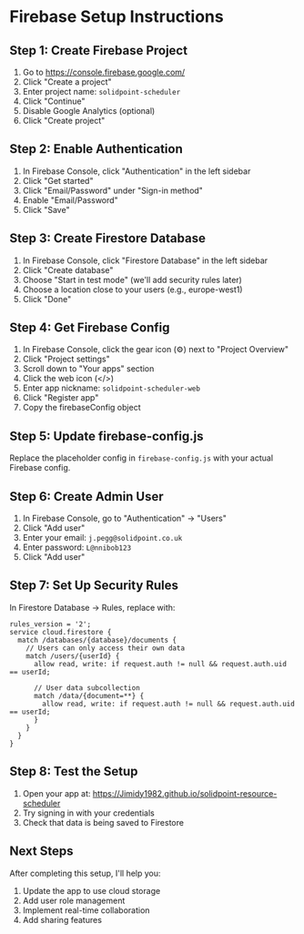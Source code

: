 # Firebase Setup Instructions

## Step 1: Create Firebase Project

1. Go to https://console.firebase.google.com/
2. Click "Create a project"
3. Enter project name: `solidpoint-scheduler`
4. Click "Continue"
5. Disable Google Analytics (optional)
6. Click "Create project"

## Step 2: Enable Authentication

1. In Firebase Console, click "Authentication" in the left sidebar
2. Click "Get started"
3. Click "Email/Password" under "Sign-in method"
4. Enable "Email/Password"
5. Click "Save"

## Step 3: Create Firestore Database

1. In Firebase Console, click "Firestore Database" in the left sidebar
2. Click "Create database"
3. Choose "Start in test mode" (we'll add security rules later)
4. Choose a location close to your users (e.g., europe-west1)
5. Click "Done"

## Step 4: Get Firebase Config

1. In Firebase Console, click the gear icon (⚙️) next to "Project Overview"
2. Click "Project settings"
3. Scroll down to "Your apps" section
4. Click the web icon (</>)
5. Enter app nickname: `solidpoint-scheduler-web`
6. Click "Register app"
7. Copy the firebaseConfig object

## Step 5: Update firebase-config.js

Replace the placeholder config in `firebase-config.js` with your actual Firebase config.

## Step 6: Create Admin User

1. In Firebase Console, go to "Authentication" → "Users"
2. Click "Add user"
3. Enter your email: `j.pegg@solidpoint.co.uk`
4. Enter password: `L@nnibob123`
5. Click "Add user"

## Step 7: Set Up Security Rules

In Firestore Database → Rules, replace with:

```
rules_version = '2';
service cloud.firestore {
  match /databases/{database}/documents {
    // Users can only access their own data
    match /users/{userId} {
      allow read, write: if request.auth != null && request.auth.uid == userId;
      
      // User data subcollection
      match /data/{document=**} {
        allow read, write: if request.auth != null && request.auth.uid == userId;
      }
    }
  }
}
```

## Step 8: Test the Setup

1. Open your app at: https://Jimidy1982.github.io/solidpoint-resource-scheduler
2. Try signing in with your credentials
3. Check that data is being saved to Firestore

## Next Steps

After completing this setup, I'll help you:
1. Update the app to use cloud storage
2. Add user role management
3. Implement real-time collaboration
4. Add sharing features 
